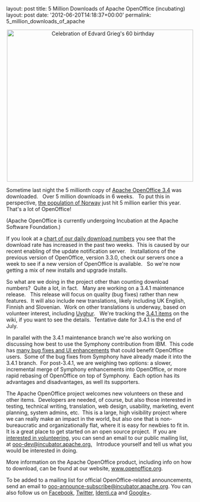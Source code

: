 layout: post
title: 5 Million Downloads of Apache OpenOffice (incubating)
layout: post
date: '2012-06-20T14:18:37+00:00'
permalink: 5_million_downloads_of_apache


<div align="center"> <a href="http://www.flickr.com/photos/bergen_public_library/5832169030/" title="Celebration of Edvard Grieg's 60 birthday by Bergen Public Library, on Flickr"><img width="500" height="408" src="http://farm3.staticflickr.com/2558/5832169030_25b99770a8.jpg" alt="Celebration of Edvard Grieg's 60 birthday" /></a> </div> 
  <p>Sometime last night the 5 millionth copy of <a href="http://download.openoffice.org">Apache OpenOffice 3.4</a> was downloaded.&nbsp;&nbsp; Over 5 million downloads in 6 weeks.&nbsp;&nbsp; To put this in perspective, <a href="http://www.ssb.no/folkendrkv_en/">the population of Norway</a> just hit 5 million earlier this year.&nbsp; That's a lot of OpenOffice!</p> 
  <p>(Apache OpenOffice is currently undergoing
      Incubation at the Apache Software Foundation.) </p> 
  <p> </p> 
  <p>If you look at a <a href="http://people.apache.org/%7Erobweir/aoo-downloads.html">chart of our daily download numbers</a> you see that the download rate has increased in the past two weeks.&nbsp; This is caused by our recent enabling of the update notification server.&nbsp;&nbsp; Installations of the previous version of OpenOffice, version 3.3.0, check our servers once a week to see if a new version of OpenOffice is available.&nbsp;&nbsp; So we're now getting a mix of new installs and upgrade installs.</p> 
  <p>So what are we doing in the project other than counting download numbers?&nbsp; Quite a lot, in fact.&nbsp;&nbsp; Many are working on a 3.4.1 maintenance release.&nbsp;&nbsp; This release will focus on quality (bug fixes) rather than new features.&nbsp; It will also include new translations, likely including UK English, Finnish and Slovenian.&nbsp; Work on other translations is underway, based on volunteer interest, including <a href="http://en.wikipedia.org/wiki/Uyghur_language">Uyghur</a>.&nbsp;&nbsp; We're tracking the <a href="https://cwiki.apache.org/confluence/display/OOOUSERS/AOO+3.4.1+Feature+Planning">3.4.1 items</a> on the wiki, if you want to see the details.&nbsp; Tentative date for 3.4.1 is the end of July.</p> 
  <p>In parallel with the 3.4.1 maintenance branch we're also working on discussing how best to use the Symphony contribution from IBM.&nbsp; This code has <a href="http://wiki.services.openoffice.org/wiki/Symphony_contribution">many bug fixes and UI enhancements</a> that could benefit OpenOffice users.&nbsp; Some of the bug fixes from Symphony have already made it into the 3.4.1 branch.&nbsp; For post-3.4.1, we are weighing two options: a slower, incremental merge of Symphony enhancements into OpenOffice, or more rapid rebasing of OpenOffice on top of Symphony.&nbsp; Each option has its advantages and disadvantages, as well its supporters.&nbsp; <br /></p> 
  <p>The Apache OpenOffice project welcomes new volunteers on these and other items.&nbsp; Developers are needed, of course, but also those interested in testing, technical writing, translation, web design, usability, marketing, event planning, system admins, etc.&nbsp; This is a large, high visibility project where we can really make an impact in the world, but also one that is non-bureaucratic and organizationally flat, where it is easy for newbies to fit in.&nbsp;&nbsp; It is a great place to get started on an open source project.&nbsp; If you are <a href="http://incubator.apache.org/openofficeorg/get-involved.html">interested in volunteering</a>, you can send an email to our public mailing list, at <a href="http://incubator.apache.org">ooo-dev@incubator.apache.org.</a>&nbsp;&nbsp; Introduce yourself and tell us what you would be interested in doing.</p> 
  <p>More information on the Apache OpenOffice product, including info on how to download, can be found at our website, <a href="http://www.openoffice.org">www.openoffice.org</a>. <br /></p> 
  <p>
To be added to a mailing list for official OpenOffice-related announcements, send an email to <a href="mailto:ooo-announce-subscribe@incubator.apache.org">ooo-announce-subscribe@incubator.apache.org</a>. You can also 
follow us on <a href="http://www.facebook.com/ApacheOO">Facebook</a>, <a href="https://twitter.com/#%21/apacheoo">Twitter</a>, <a href="http://identi.ca/apacheoo">Identi.ca</a> and <a href="https://plus.google.com/u/0/114598373874764163668/">Google+</a>.
</p>
